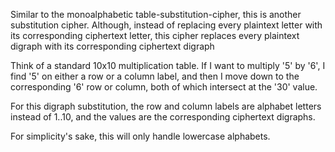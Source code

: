 Similar to the monoalphabetic table-substitution-cipher, this is another substitution cipher.
Although, instead of replacing every plaintext letter with its corresponding ciphertext letter,
this cipher replaces every plaintext digraph with its corresponding ciphertext digraph

Think of a standard 10x10 multiplication table. If I want to multiply '5' by '6', I find '5' on
either a row or a column label, and then I move down to the corresponding '6' row or column, both
of which intersect at the '30' value. 

For this digraph substitution, the row and column labels are alphabet letters instead of 1..10, 
and the values are the corresponding ciphertext digraphs.

For simplicity's sake, this will only handle lowercase alphabets.
